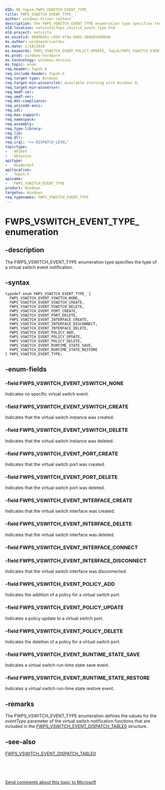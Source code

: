 ```yaml
---
UID: NE:fwpsk.FWPS_VSWITCH_EVENT_TYPE_
title: FWPS_VSWITCH_EVENT_TYPE_
author: windows-driver-content
description: The FWPS_VSWITCH_EVENT_TYPE enumeration type specifies the type of a virtual switch event notification.
old-location: netvista\fwps_vswitch_event_type.htm
old-project: netvista
ms.assetid: 6880bdb1-c889-4f4e-b401-d04b65d9864b
ms.author: windowsdriverdev
ms.date: 1/18/2018
ms.keywords: FWPS_VSWITCH_EVENT_POLICY_UPDATE, fwpsk/FWPS_VSWITCH_EVENT_RUNTIME_STATE_SAVE, FWPS_VSWITCH_EVENT_POLICY_ADD, fwpsk/FWPS_VSWITCH_EVENT_VSWITCH_CREATE, FWPS_VSWITCH_EVENT_TYPE enumeration [Network Drivers Starting with Windows Vista], fwpsk/FWPS_VSWITCH_EVENT_VSWITCH_DELETE, fwpsk/FWPS_VSWITCH_EVENT_POLICY_DELETE, FWPS_VSWITCH_EVENT_INTERFACE_CREATE, FWPS_VSWITCH_EVENT_VSWITCH_NONE, FWPS_VSWITCH_EVENT_PORT_DELETE, FWPS_VSWITCH_EVENT_TYPE_, fwpsk/FWPS_VSWITCH_EVENT_INTERFACE_DELETE, FWPS_VSWITCH_EVENT_VSWITCH_DELETE, fwpsk/FWPS_VSWITCH_EVENT_INTERFACE_DISCONNECT, FWPS_VSWITCH_EVENT_RUNTIME_STATE_SAVE, FWPS_VSWITCH_EVENT_RUNTIME_STATE_RESTORE, fwpsk/FWPS_VSWITCH_EVENT_RUNTIME_STATE_RESTORE, fwpsk/FWPS_VSWITCH_EVENT_PORT_DELETE, fwpsk/FWPS_VSWITCH_EVENT_VSWITCH_NONE, fwpsk/FWPS_VSWITCH_EVENT_PORT_CREATE, FWPS_VSWITCH_EVENT_PORT_CREATE, FWPS_VSWITCH_EVENT_TYPE, FWPS_VSWITCH_EVENT_INTERFACE_DELETE, fwpsk/FWPS_VSWITCH_EVENT_POLICY_ADD, fwpsk/FWPS_VSWITCH_EVENT_TYPE, netvista.fwps_vswitch_event_type, FWPS_VSWITCH_EVENT_VSWITCH_CREATE, FWPS_VSWITCH_EVENT_POLICY_DELETE, FWPS_VSWITCH_EVENT_INTERFACE_DISCONNECT, fwpsk/FWPS_VSWITCH_EVENT_INTERFACE_CREATE, fwpsk/FWPS_VSWITCH_EVENT_POLICY_UPDATE
ms.prod: windows-hardware
ms.technology: windows-devices
ms.topic: enum
req.header: fwpsk.h
req.include-header: Fwpsk.h
req.target-type: Windows
req.target-min-winverclnt: Available starting with Windows 8.
req.target-min-winversvr: 
req.kmdf-ver: 
req.umdf-ver: 
req.ddi-compliance: 
req.unicode-ansi: 
req.idl: 
req.max-support: 
req.namespace: 
req.assembly: 
req.type-library: 
req.lib: 
req.dll: 
req.irql: "<= DISPATCH_LEVEL"
topictype:
-	APIRef
-	kbSyntax
apitype:
-	HeaderDef
apilocation:
-	fwpsk.h
apiname:
-	FWPS_VSWITCH_EVENT_TYPE
product: Windows
targetos: Windows
req.typenames: FWPS_VSWITCH_EVENT_TYPE
---
```


# FWPS_VSWITCH_EVENT_TYPE_ enumeration


## -description


The FWPS_VSWITCH_EVENT_TYPE enumeration type specifies the type of a virtual switch event notification.


## -syntax


````
typedef enum FWPS_VSWITCH_EVENT_TYPE_ { 
  FWPS_VSWITCH_EVENT_VSWITCH_NONE,
  FWPS_VSWITCH_EVENT_VSWITCH_CREATE,
  FWPS_VSWITCH_EVENT_VSWITCH_DELETE,
  FWPS_VSWITCH_EVENT_PORT_CREATE,
  FWPS_VSWITCH_EVENT_PORT_DELETE,
  FWPS_VSWITCH_EVENT_INTERFACE_CREATE,
  FWPS_VSWITCH_EVENT_INTERFACE_DISCONNECT,
  FWPS_VSWITCH_EVENT_INTERFACE_DELETE,
  FWPS_VSWITCH_EVENT_POLICY_ADD,
  FWPS_VSWITCH_EVENT_POLICY_UPDATE,
  FWPS_VSWITCH_EVENT_POLICY_DELETE,
  FWPS_VSWITCH_EVENT_RUNTIME_STATE_SAVE,
  FWPS_VSWITCH_EVENT_RUNTIME_STATE_RESTORE
} FWPS_VSWITCH_EVENT_TYPE;
````


## -enum-fields




### -field FWPS_VSWITCH_EVENT_VSWITCH_NONE

Indicates no specific virtual switch event.


### -field FWPS_VSWITCH_EVENT_VSWITCH_CREATE

Indicates that the virtual switch instance was created.




### -field FWPS_VSWITCH_EVENT_VSWITCH_DELETE

Indicates that the virtual switch instance was deleted.




### -field FWPS_VSWITCH_EVENT_PORT_CREATE

Indicates that the virtual switch port was created.




### -field FWPS_VSWITCH_EVENT_PORT_DELETE

Indicates that the virtual switch port was deleted.




### -field FWPS_VSWITCH_EVENT_INTERFACE_CREATE

Indicates that the virtual switch interface was created.




### -field FWPS_VSWITCH_EVENT_INTERFACE_DELETE

Indicates that the virtual switch interface was deleted.




### -field FWPS_VSWITCH_EVENT_INTERFACE_CONNECT



### -field FWPS_VSWITCH_EVENT_INTERFACE_DISCONNECT

Indicates that the virtual switch interface was disconnected.




### -field FWPS_VSWITCH_EVENT_POLICY_ADD

Indicates the addition of a policy for a virtual switch port.


### -field FWPS_VSWITCH_EVENT_POLICY_UPDATE

Indicates a policy update to a virtual switch port.



### -field FWPS_VSWITCH_EVENT_POLICY_DELETE

Indicates the deletion of a policy for a virtual switch port.


### -field FWPS_VSWITCH_EVENT_RUNTIME_STATE_SAVE

Indicates a virtual switch run-time state save event.


### -field FWPS_VSWITCH_EVENT_RUNTIME_STATE_RESTORE

Indicates a virtual switch run-time state restore event.


## -remarks


The 
    FWPS_VSWITCH_EVENT_TYPE  enumeration defines the values for the <i>eventType</i> parameter of the  virtual switch notification functions that are included in the <a href="..\fwpsk\ns-fwpsk-fwps_vswitch_event_dispatch_table0_.md">FWPS_VSWITCH_EVENT_DISPATCH_TABLE0</a> structure.



## -see-also

<a href="..\fwpsk\ns-fwpsk-fwps_vswitch_event_dispatch_table0_.md">FWPS_VSWITCH_EVENT_DISPATCH_TABLE0</a>

 

 

<a href="mailto:wsddocfb@microsoft.com?subject=Documentation%20feedback [netvista\netvista]:%20FWPS_VSWITCH_EVENT_TYPE enumeration%20 RELEASE:%20(1/18/2018)&amp;body=%0A%0APRIVACY STATEMENT%0A%0AWe use your feedback to improve the documentation. We don't use your email address for any other purpose, and we'll remove your email address from our system after the issue that you're reporting is fixed. While we're working to fix this issue, we might send you an email message to ask for more info. Later, we might also send you an email message to let you know that we've addressed your feedback.%0A%0AFor more info about Microsoft's privacy policy, see http://privacy.microsoft.com/en-us/default.aspx." title="Send comments about this topic to Microsoft">Send comments about this topic to Microsoft</a>

